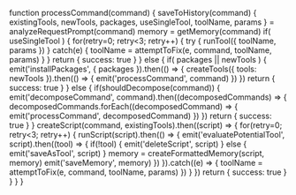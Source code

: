 function processCommand(command) {
    saveToHistory(command)
    { existingTools, newTools, packages, useSingleTool, toolName, params } = analyzeRequestPrompt(command)
    memory = getMemory(command)
    if( useSingleTool ) {
        for(retry=0; retry<3; retry++) {
            try {
                runTool({ toolName, params })
            } 
            catch(e) {
                toolName = attemptToFix(e, command, toolName, params)
            }
        }
        return { success: true }
    } else {
        if( packages || newTools ) {
            emit('installPackages', { packages }).then(() => {
                createTools({ tools: newTools }).then(() => {
                    emit('processCommand', command)
                })
            })
            return { success: true }
        } else {
            if(shouldDecompose(command)) {
                emit('decomposeCommand', command).then((decomposedCommands) => {
                    decomposedCommands.forEach((decomposedCommand) => {
                        emit('processCommand', decomposedCommand)
                    })
                })
                return { success: true }
            }
            createScript(command, existingTools).then((script) => {
                for(retry=0; retry<3; retry++) {
                    runScript(script).then(() => {
                        emit('evaluatePotentialTool', script).then((tool) => {
                            if(!tool) {
                                emit('deleteScript', script)
                            } else {
                                emit('saveAsTool', script)
                            }
                            memory = createFormattedMemory(script, memory)
                            emit('saveMemory', memory)
                        })
                    }).catch((e) => {
                        toolName = attemptToFix(e, command, toolName, params)
                    })
                }
            })
            return { success: true }
        }
    }
}
